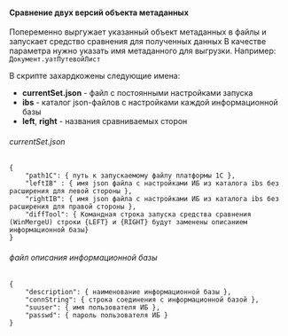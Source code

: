 #### Сравнение двух версий объекта метаданных

Попеременно выргужает указанный объект метаданных в файлы и запускает средство сравнения для полученных данных
В качестве параметра нужно указать имя метаданного для выгрузки. Например: `Документ.уатПутевойЛист`  

В скрипте захардкожены следующие имена:

- __currentSet.json__ - файл с постоянными настройками запуска
- __ibs__ - каталог json-файлов с настройками каждой информационной базы
- __left__, __right__ - названия сравниваемых сторон

###### currentSet.json

```
{
    "path1C": { путь к запускаемому файлу платформы 1С },
    "leftIB" : { имя json файла с настройками ИБ из каталога ibs без расширения для левой стороны },
    "rightIB": { имя json файла с настройками ИБ из каталога ibs без расширения для правой стороны },
    "diffTool": { Командная строка запуска средства сравнения (WinMergeU) строки {LEFT} и {RIGHT} будут заменены описанием информационной базы}
}
```

###### файл описания информационной базы

```
{
    "description": { наименование информационной базы },
    "connString": { строка соединения с информационной базой },
    "suuser": { имя пользователя ИБ },
    "passwd": { пароль пользователя ИБ }
}
```
